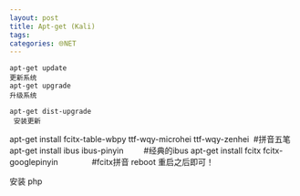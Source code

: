 ```yaml
---
layout: post
title: Apt-get (Kali)
tags: 
categories: 🌐NET
---
```



	apt-get update 
	更新系统
	apt-get upgrade 
	升级系统

	apt-get dist-upgrade
	 安装更新

apt-get install fcitx-table-wbpy ttf-wqy-microhei ttf-wqy-zenhei  #拼音五笔
apt-get install ibus ibus-pinyin         #经典的ibus
apt-get install fcitx fcitx-googlepinyin               #fcitx拼音
reboot 重启之后即可！



安装 php 




